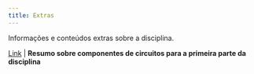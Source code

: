 ```yaml
---
title: Extras
---
```


Informações e conteúdos extras sobre a disciplina.

[Link](https://drive.google.com/file/d/1yShekxnQBUcdMiMw9m9-htxPhMFetQGj/view?usp=sharing) | **Resumo sobre componentes de circuitos para a primeira parte da disciplina** 
